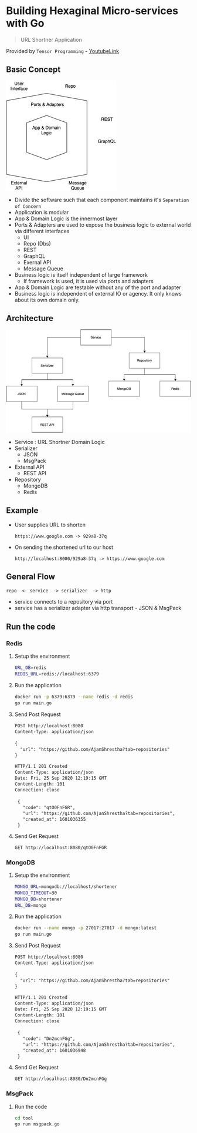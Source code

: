 # Building Hexaginal Micro-services with Go

> URL Shortner Application

Provided by `Tensor Programming` - [YoutubeLink](https://www.youtube.com/playlist?list=PLJbE2Yu2zumAixEws7gtptADSLmZ_pscP)

## Basic Concept

![Hexagonal Architecture](./images/Hexagonal.png)

- Divide the software such that each component maintains it's `Separation of Concern`
- Application is modular
- App & Domain Logic is the innermost layer
- Ports & Adapters are used to expose the business logic to external world via different interfaces
  - UI
  - Repo (Dbs)
  - REST
  - GraphQL
  - Exernal API
  - Message Queue
- Business logic is itself independent of large framework
  - If framework is used, it is used via ports and adapters
- App & Domain Logic are testable without any of the port and adapter
- Business logic is independent of external IO or agency. It only knows about its own domain only.

## Architecture

![Architecture Diagram](./images/UrlShortener.png)

- Service : URL Shortner Domain Logic
- Serializer
  - JSON
  - MsgPack
- External API
  - REST API
- Repository
  - MongoDB
  - Redis

## Example

- User supplies URL to shorten

  ```pre
  https://www.google.com -> 929a8-37q
  ```

- On sending the shortened url to our host

  ```pre
  http://localhost:8000/929a8-37q -> https://www.google.com
  ```

## General Flow

```pre
repo  <- service  -> serializer  -> http
```

- service connects to a repository via port
- service has a serializer adapter via http transport - JSON & MsgPack

## Run the code

### Redis

1. Setup the environment

   ```bash
   URL_DB=redis
   REDIS_URL=redis://localhost:6379
   ```

2. Run the application

   ```sh
   docker run -p 6379:6379 --name redis -d redis
   go run main.go
   ```

3. Send Post Request

   ```pre
   POST http://localhost:8080
   Content-Type: application/json

   {
     "url": "https://github.com/AjanShrestha?tab=repositories"
   }
   ```

   ```pre
   HTTP/1.1 201 Created
   Content-Type: application/json
   Date: Fri, 25 Sep 2020 12:19:15 GMT
   Content-Length: 101
   Connection: close

    {
      "code": "qtO0FnFGR",
      "url": "https://github.com/AjanShrestha?tab=repositories",
      "created_at": 1601036355
    }
   ```

4. Send Get Request

   ```pre
   GET http://localhost:8080/qtO0FnFGR
   ```

### MongoDB

1. Setup the environment

   ```bash
   MONGO_URL=mongodb://localhost/shortener
   MONGO_TIMEOUT=30
   MONGO_DB=shortener
   URL_DB=mongo
   ```

2. Run the application

   ```sh
   docker run --name mongo -p 27017:27017 -d mongo:latest
   go run main.go
   ```

3. Send Post Request

   ```pre
   POST http://localhost:8080
   Content-Type: application/json

   {
     "url": "https://github.com/AjanShrestha?tab=repositories"
   }
   ```

   ```pre
   HTTP/1.1 201 Created
   Content-Type: application/json
   Date: Fri, 25 Sep 2020 12:19:15 GMT
   Content-Length: 101
   Connection: close

    {
      "code": "Dn2mcnFGg",
      "url": "https://github.com/AjanShrestha?tab=repositories",
      "created_at": 1601036948
    }
   ```

4. Send Get Request

   ```pre
   GET http://localhost:8080/Dn2mcnFGg
   ```

### MsgPack

1. Run the code

   ```sh
   cd tool
   go run msgpack.go
   ```
